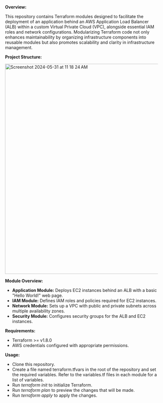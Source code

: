 **Overview:**

This repository contains Terraform modules designed to facilitate the deployment of an application behind an AWS Application Load Balancer (ALB) within a custom Virtual Private Cloud (VPC), alongside essential IAM roles and network configurations. Modularizing Terraform code not only enhances maintainability by organizing infrastructure components into reusable modules but also promotes scalability and clarity in infrastructure management.

**Project Structure:**

<img width="690" alt="Screenshot 2024-05-31 at 11 18 24 AM" src="https://github.com/Karan-Singh-01/terraform-aws/assets/157451190/a26940c7-4e62-43e9-9dca-a78edf42009d">

**Module Overview:**

- **Application Module:** Deploys EC2 instances behind an ALB with a basic "Hello World!" web page.
- **IAM Module:** Defines IAM roles and policies required for EC2 instances.
- **Network Module:** Sets up a VPC with public and private subnets across multiple availability zones.
- **Security Module:** Configures security groups for the ALB and EC2 instances.

**Requirements:**

- Terraform >= v1.8.0
- AWS credentials configured with appropriate permissions.

**Usage:**
- Clone this repository.
- Create a file named terraform.tfvars in the root of the repository and set the required variables. Refer to the variables.tf files in each module for a list of variables.
- Run _terraform init_ to initialize Terraform.
- Run _terraform plan_ to preview the changes that will be made.
- Run _terraform apply_ to apply the changes.
